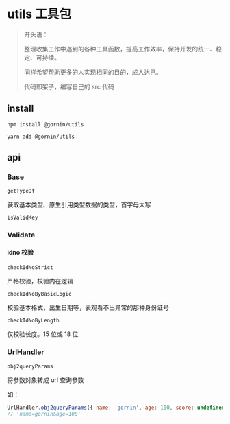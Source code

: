 # utils 工具包

> 开头语：
>
> 整理收集工作中遇到的各种工具函数，提高工作效率，保持开发的统一、稳定、可持续。
>
> 同样希望帮助更多的人实现相同的目的，成人达己。
>
> 代码即架子，编写自己的 src 代码

## install

`npm install @gornin/utils`

`yarn add @gornin/utils`

## api

### Base

`getTypeOf`

获取基本类型、原生引用类型数据的类型，首字母大写

`isValidKey`

### Validate

#### idno 校验

`checkIdNoStrict`

严格校验，校验内在逻辑

`checkIdNoByBasicLogic`

校验基本格式，出生日期等，表观看不出异常的那种身份证号

`checkIdNoByLength`

仅校验长度。15 位或 18 位

### UrlHandler

`obj2queryParams`

将参数对象转成 url 查询参数

如：

```js
UrlHandler.obj2queryParams({ name: 'gornin', age: 100, score: undefined })
// 'name=gornin&age=100'
```
